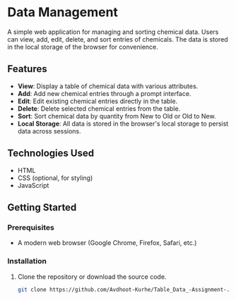 # Data Management  
A simple web application for managing and sorting chemical data. Users can view, add, edit, delete, and sort entries of chemicals. The data is stored in the local storage of the browser for convenience.  

## Features  

- **View**: Display a table of chemical data with various attributes.  
- **Add**: Add new chemical entries through a prompt interface.  
- **Edit**: Edit existing chemical entries directly in the table.  
- **Delete**: Delete selected chemical entries from the table.  
- **Sort**: Sort chemical data by quantity from New to Old or Old to New.  
- **Local Storage**: All data is stored in the browser's local storage to persist data across sessions.  

## Technologies Used  

- HTML  
- CSS (optional, for styling)  
- JavaScript  

## Getting Started  

### Prerequisites  

- A modern web browser (Google Chrome, Firefox, Safari, etc.)  

### Installation  

1. Clone the repository or download the source code.  
   ```bash  
   git clone https://github.com/Avdhoot-Kurhe/Table_Data_-Assignment-.git